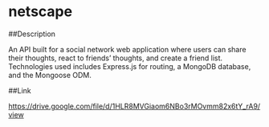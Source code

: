 # netscape

##Description

An API built for a social network web application where users can share their thoughts, react to friends’ thoughts, and create a friend list. Technologies used includes Express.js for routing, a MongoDB database, and the Mongoose ODM.

##Link

https://drive.google.com/file/d/1HLR8MVGiaom6NBo3rMOvmm82x6tY_rA9/view
